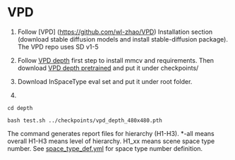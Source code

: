 # VPD

1. Follow [VPD] (https://github.com/wl-zhao/VPD) Installation section (download stable diffusion models and install stable-diffusion package). The VPD repo uses SD v1-5

2. Follow [VPD depth](https://github.com/wl-zhao/VPD/blob/main/depth/README.md) first step to install mmcv and requirements. Then download [VPD depth pretrained](https://cloud.tsinghua.edu.cn/f/7e4adc76cc9b4200ac79/?dl=1) and put it under checkpoints/

3. Download InSpaceType eval set and put it under root folder.

4. 

  ```
  cd depth

  bash test.sh ../checkpoints/vpd_depth_480x480.pth
  ```
  The command generates report files for hierarchy (H1-H3). *-all means overall H1-H3 means level of hierarchy. H1_xx means scene space type number. See [space_type_def.yml](https://github.com/DepthComputation/InSpaceType_Benchmark/blob/main/space_type_def.yml) for space type number definition. 